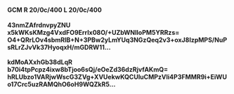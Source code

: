 #### GCM R 20/0c/400 L 20/0c/400
**43nmZAfrdnvpyZNU**<br/>**x5kWKsKMzg4VxdFO9Errlx08O/+UZbWNlloPM5YRRzs=**<br/>**O4+QRrLOv4sbmRlB+N+3PBw2yLmYUq3NGzQeq2v3+oxJ8lzpMPS/NuPsRLrZJvVk37HyoqxH/mGDRW11...**<br/><br/>
**kdMoAXxhGb38dLqR**<br/>**b70i4tpPcpz4ixw8bTjoo6sQj/eOeZd36dzRjvfAKmQ=**<br/>**hRLUbzo1VARjwWscG3ZVg+XVUekwKQCUIuCMPzVli4P3FMMR9i+EiWUo17Crc5uzRAMQhO6oH9WQZkR5...**